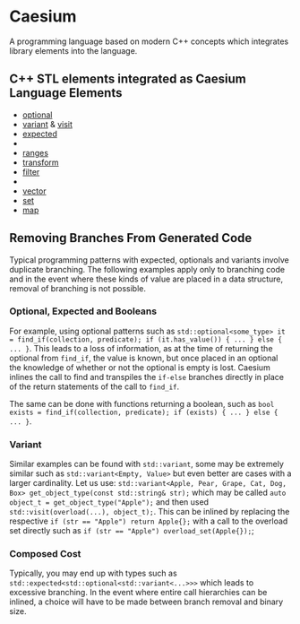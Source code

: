 # Caesium

A programming language based on modern C++ concepts which integrates library elements into the language.

## C++ STL elements integrated as Caesium Language Elements
- [optional](https://en.cppreference.com/w/cpp/utility/optional)
- [variant](https://en.cppreference.com/w/cpp/utility/variant) & [visit](https://en.cppreference.com/w/cpp/utility/variant/visit)
- [expected](https://en.cppreference.com/w/cpp/utility/expected)
- 
- [ranges](https://en.cppreference.com/w/cpp/ranges)
- [transform](https://en.cppreference.com/w/cpp/ranges/transform_view)
- [filter](https://en.cppreference.com/w/cpp/ranges/filter_view)
- 
- [vector](https://en.cppreference.com/w/cpp/container/vector)
- [set](https://en.cppreference.com/w/cpp/container/unordered_set)
- [map](https://en.cppreference.com/w/cpp/container/unordered_map)

## Removing Branches From Generated Code

Typical programming patterns with expected, optionals and variants involve duplicate branching.
The following examples apply only to branching code and in the event where these kinds of value are placed in a data structure, removal of branching is not possible.

### Optional, Expected and Booleans

For example, using optional patterns such as `std::optional<some_type> it = find_if(collection, predicate); if (it.has_value()) { ... } else { ... }`.
This leads to a loss of information, as at the time of returning the optional from `find_if`, the value is known, but once placed in an optional the knowledge of whether or not the optional is empty is lost.
Caesium inlines the call to find and transpiles the `if-else` branches directly in place of the return statements of the call to `find_if`.

The same can be done with functions returning a boolean, such as `bool exists = find_if(collection, predicate); if (exists) { ... } else { ... }`.

### Variant

Similar examples can be found with `std::variant`, some may be extremely similar such as `std::variant<Empty, Value>` but even better are cases with a larger cardinality.
Let us use: `std::variant<Apple, Pear, Grape, Cat, Dog, Box> get_object_type(const std::string& str);` which may be called `auto object_t = get_object_type("Apple");` and then used `std::visit(overload(...), object_t);`.
This can be inlined by replacing the respective `if (str == "Apple") return Apple{};` with a call to the overload set directly such as `if (str == "Apple") overload_set(Apple{});`;

### Composed Cost

Typically, you may end up with types such as `std::expected<std::optional<std::variant<...>>>` which leads to excessive branching.
In the event where entire call hierarchies can be inlined, a choice will have to be made between branch removal and binary size.
